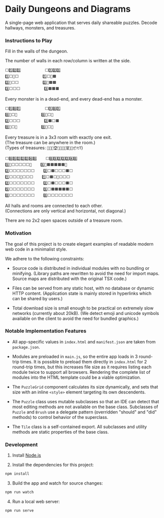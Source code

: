# Daily Dungeons and Diagrams

A single-page web application that serves daily shareable puzzles. Decode hallways, monsters, and treasures.


### Instructions to Play

Fill in the walls of the dungeon.

The number of walls in each row/column is written at the side.

    ⬜️1️⃣2️⃣3️⃣           ⬜️1️⃣2️⃣3️⃣
    1️⃣⬜️🐍⬜️           1️⃣⬜️🐍🟫
    2️⃣🐍⬜️⬜️           2️⃣🐍🟫🟫
    3️⃣⬜️⬜️⬜️           3️⃣🟫🟫🟫

Every monster is in a dead-end, and every dead-end has a monster.

    ⬜️1️⃣0️⃣1️⃣           ⬜️1️⃣0️⃣1️⃣
    0️⃣🐀⬜️🐀           0️⃣🐀⬜️🐀
    2️⃣⬜️⬜️⬜️           2️⃣🟫⬜️🟫
    0️⃣🐀⬜️🐀           0️⃣🐀⬜️🐀

Every treasure is in a 3x3 room with exactly one exit.  
(The treasure can be anywhere in the room.)  
(Types of treasures: `💎👑💍🏆🥇🥈🥉🏅🎖🔮🎁📦tT`)

    ⬜️0️⃣5️⃣2️⃣2️⃣2️⃣4️⃣0️⃣    ⬜️0️⃣5️⃣2️⃣2️⃣2️⃣4️⃣0️⃣
    5️⃣🐀⬜️⬜️⬜️⬜️⬜️🐀    5️⃣🐀🟫🟫🟫🟫🟫🐀
    2️⃣⬜️⬜️⬜️⬜️⬜️⬜️⬜️    2️⃣⬜️🟫⬜️⬜️⬜️🟫⬜️
    1️⃣⬜️⬜️⬜️💎⬜️⬜️⬜️    1️⃣⬜️🟫⬜️💎⬜️⬜️⬜️
    2️⃣⬜️⬜️⬜️⬜️⬜️⬜️⬜️    2️⃣⬜️🟫⬜️⬜️⬜️🟫⬜️
    5️⃣⬜️⬜️⬜️⬜️⬜️⬜️⬜️    5️⃣⬜️🟫🟫🟫🟫🟫⬜️
    0️⃣⬜️⬜️⬜️⬜️⬜️⬜️⬜️    0️⃣⬜️⬜️⬜️⬜️⬜️⬜️⬜️


All halls and rooms are connected to each other.  
(Connections are only vertical and horizontal, not diagonal.)

There are no 2x2 open spaces outside of a treasure room.




### Motivation

The goal of this project is to create elegant examples of readable modern web code in a minimalist style.

We adhere to the following constraints:

- Source code is distributed in individual modules with no bundling or minifying. (Library paths are rewritten to avoid the need for import maps. Source maps are distributed with the original TSX code.)

- Files can be served from any static host, with no database or dynamic HTTP content. (Application state is mainly stored in hyperlinks which can be shared by users.)

- Total download size is small enough to be practical on extremely slow networks (currently about 20kB). (We detect emoji and unicode symbols available on the client to avoid the need for bundled graphics.)


### Notable Implementation Features

- All app-specific values in `index.html` and `manifest.json` are taken from `package.json`.

- Modules are preloaded in `main.js`, so the entire app loads in 3 round-trip times. It is possible to preload them directly in `index.html` for 2 round-trip times, but this increases file size as it requires listing each module twice to support all browsers. Rendering the complete list of modules into the HTML template could be a viable optimization.

- The `PuzzleGrid` component calculates its size dynamically, and sets that size with an inline `<style>` element targeting its own descendents.

- The `Puzzle` class uses mutable subclasses so that an IDE can detect that most editing methods are not available on the base class. Subclasses of `Puzzle` and `Brush` use a delegate pattern (overridden "should" and "did" methods) to control behavior of the superclass.

- The `Tile` class is a self-contained export. All subclasses and utility methods are static properties of the base class.


### Development

1. Install [Node.js](https://nodejs.org/en/)

2. Install the dependencies for this project:

```bash
npm install
```

3. Build the app and watch for source changes:

```bash
npm run watch
```

4. Run a local web server:

```bash
npm run serve
```

